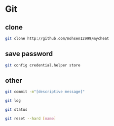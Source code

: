 # Git

## clone

```sh
git clone http://github.com/mohsen12999/mycheat
```

## save password

```sh
git config credential.helper store
```

## other

```sh
git commit -m"[descriptive message]"
```

```sh
git log
```

```sh
git status
```

```sh
git reset --hard [name]
```